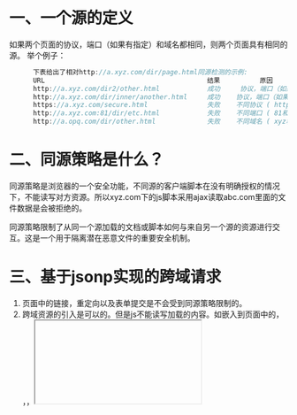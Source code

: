 # 一、一个源的定义

如果两个页面的协议，端口（如果有指定）和域名都相同，则两个页面具有相同的源。
 举个例子：



```cpp
      下表给出了相对http://a.xyz.com/dir/page.html同源检测的示例: 
      URL                                         结果          原因
      http://a.xyz.com/dir2/other.html            成功     协议，端口（如果有指定）和域名都相同
      http://a.xyz.com/dir/inner/another.html     成功    协议，端口（如果有指定）和域名都相同 
      https://a.xyz.com/secure.html               失败    不同协议 ( https和http )
      http://a.xyz.com:81/dir/etc.html            失败    不同端口 ( 81和80)
      http://a.opq.com/dir/other.html             失败    不同域名 ( xyz和opq)
```

# 二、同源策略是什么？

同源策略是浏览器的一个安全功能，不同源的客户端脚本在没有明确授权的情况下，不能读写对方资源。所以xyz.com下的js脚本采用ajax读取abc.com里面的文件数据是会被拒绝的。

同源策略限制了从同一个源加载的文档或脚本如何与来自另一个源的资源进行交互。这是一个用于隔离潜在恶意文件的重要安全机制。

# 三、基于jsonp实现的跨域请求

1. 页面中的链接，重定向以及表单提交是不会受到同源策略限制的。
2. 跨域资源的引入是可以的。但是js不能读写加载的内容。如嵌入到页面中的<script src="..."></script>，<img>，<link>，<iframe>等。

# 四、举例

### 服务器一

```python
def books(request):
    return render(request, "books.html")
```

```html
<button>Ajax请求</button>
<script src="https://cdn.bootcdn.net/ajax/libs/jquery/1.10.0/jquery.js"></script>
<script>
    $("button").click(function () {
        $.ajax({
            url:"http://127.0.0.1:8000/ass/json/",
            type:"post",
            contentType:"application/json",
            data:JSON.stringify({
                a:1
            }),
            headers:{
                xxx:'123'
            },
            success:function (res) {
                console.log(res)
            }
        })
    })
</script>
```

### 服务器二

```python
def json(request):
    data = JsonResponse(["西游记", "水浒传", "三国演义", "红楼梦"], safe=False)
    data["Access-Control-Allow-Origin"] = "*"
    print('1')
    if request.method == "OPTIONS":
        print('2')
        data["Access-Control-Allow-Headers"] = "Content-Type,xxx"
    return data
```

# 五、基于Core方法解决跨域请求

- 我们介绍了jsonp解决跨域请求问题，这种解决方式很好的诠释了跨域请求的本质，但是略显麻烦，是否还记得在我们不做任何处理的时候，跨域请求时候浏览器给我们报的错误不？翻译过来就是因为响应头没有指定Access-Control-Allow-Origin所允许原始的请求路径，因此原始请求路径http://127.0.0.1:8001不被允许访问。 基于上述的原因解释，我们只需要在响应的内容加入上述这样的授权字段，便可解决。
- **简单请求的定义**：
   只要同时满足以下两大条件，就属于简单请求,不满足就是复杂请求！！！
   1.（1） 请求方法是以下三种方法之一：
   `-- HEAD，GET，POST`
   2.（2）HTTP的头信息不超出以下几种字段：
   `-- Accept`
   `-- Accept-Language`
   `-- Content-Language`
   `-- Last-Event-ID`
   `-- Content-Type：只限于三个值application/x-www-form-urlencoded、multipart/form-data、text/plain`

由于django的所有请求响应都要走中间件，所以可以写一个跨域的中间件来解决跨域问题

```python
from django.utils.deprecation import MiddlewareMixin
class MyCore(MiddlewareMixin):
    def process_response(self, request, response):
        response['Access-Control-Allow-Origin'] = "*"  //简单请求
        if request.method == "OPTIONS":
            # 复杂请求 预检
            response['Access-Control-Allow-Headers'] = "Content-Type"
            response['Access-Control-Allow-Methods'] = "POST, DELETE, PUT"	#响应首部 Access-Control-Allow-Methods 在对 preflight request.（预检请求）的应答中明确了客户端所要访问的资源允许使用的方法或方法列表。
        return response
```

